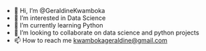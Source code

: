 - 👋 Hi, I’m @GeraldineKwamboka
- 👀 I’m interested in Data Science
- 🌱 I’m currently learning Python
- 💞️ I’m looking to collaborate on data science and python projects
- 📫 How to reach me kwambokageraldine@gmail.com

<!---
GeraldineKwamboka/GeraldineKwamboka is a ✨ special ✨ repository because its `README.md` (this file) appears on your GitHub profile.
You can click the Preview link to take a look at your changes.
--->
